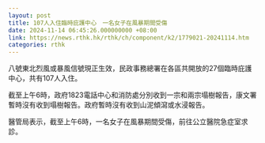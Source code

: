 ```yaml
---
layout: post
title: 107人入住臨時庇護中心　一名女子在風暴期間受傷
date: 2024-11-14 06:45:26.000000000 +08:00
link: https://news.rthk.hk/rthk/ch/component/k2/1779021-20241114.htm
categories: rthk
---
```


八號東北烈風或暴風信號現正生效，民政事務總署在各區共開放的27個臨時庇護中心，共有107人入住。

截至上午6時，政府1823電話中心和消防處分別收到一宗和兩宗塌樹報告，康文署暫時沒有收到塌樹報告。政府暫時沒有收到山泥傾瀉或水浸報告。
 
醫管局表示，截至上午6時，一名女子在風暴期間受傷，前往公立醫院急症室求診。
